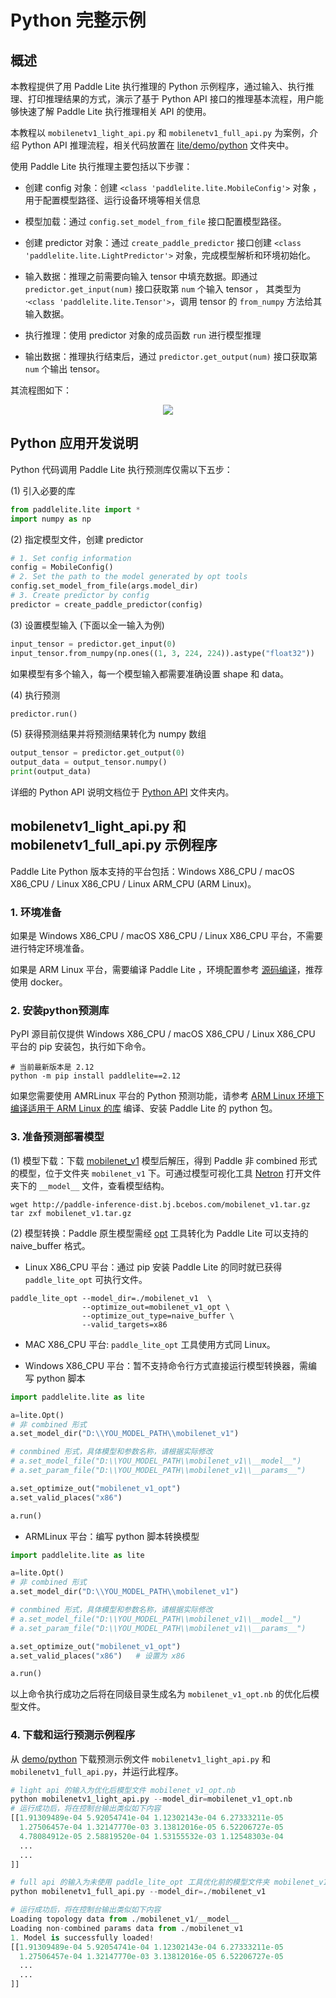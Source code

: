 # Python 完整示例

## 概述

本教程提供了用 Paddle Lite 执行推理的 Python 示例程序，通过输入、执行推理、打印推理结果的方式，演示了基于 Python API 接口的推理基本流程，用户能够快速了解 Paddle Lite 执行推理相关 API 的使用。

本教程以 `mobilenetv1_light_api.py` 和 `mobilenetv1_full_api.py` 为案例，介绍 Python API 推理流程，相关代码放置在 [lite/demo/python](https://github.com/PaddlePaddle/Paddle-Lite/tree/develop/lite/demo/python) 文件夹中。

使用 Paddle Lite 执行推理主要包括以下步骤：

- 创建 config 对象：创建 `<class 'paddlelite.lite.MobileConfig'>` 对象 ，用于配置模型路径、运行设备环境等相关信息

- 模型加载：通过 `config.set_model_from_file` 接口配置模型路径。

- 创建 predictor 对象：通过 `create_paddle_predictor` 接口创建 `<class 'paddlelite.lite.LightPredictor'>` 对象，完成模型解析和环境初始化。

- 输入数据：推理之前需要向输入 tensor 中填充数据。即通过 `predictor.get_input(num)` 接口获取第 `num` 个输入 tensor ， 其类型为·`<class 'paddlelite.lite.Tensor'>`，调用 tensor 的 `from_numpy` 方法给其输入数据。

- 执行推理：使用 predictor 对象的成员函数 `run` 进行模型推理

- 输出数据：推理执行结束后，通过 `predictor.get_output(num)` 接口获取第 `num` 个输出 tensor。

其流程图如下：

<p align=center> <img src = "https://raw.githubusercontent.com/PaddlePaddle/Paddle-Lite/develop/docs/images/predict_workflow.png"/></p>

## Python 应用开发说明

Python 代码调用 Paddle Lite 执行预测库仅需以下五步：

(1) 引入必要的库

```py
from paddlelite.lite import *
import numpy as np
```

(2) 指定模型文件，创建 predictor

```py
# 1. Set config information
config = MobileConfig()
# 2. Set the path to the model generated by opt tools
config.set_model_from_file(args.model_dir)
# 3. Create predictor by config
predictor = create_paddle_predictor(config)
```

(3) 设置模型输入 (下面以全一输入为例)

```py
input_tensor = predictor.get_input(0)
input_tensor.from_numpy(np.ones((1, 3, 224, 224)).astype("float32"))
```

如果模型有多个输入，每一个模型输入都需要准确设置 shape 和 data。

(4) 执行预测

```py
predictor.run()
```

(5) 获得预测结果并将预测结果转化为 numpy 数组

```py
output_tensor = predictor.get_output(0)
output_data = output_tensor.numpy()
print(output_data)
```

详细的 Python API 说明文档位于 [Python API](../api_reference/python_api_doc) 文件夹内。


## mobilenetv1_light_api.py 和 mobilenetv1_full_api.py 示例程序

Paddle Lite Python 版本支持的平台包括：Windows X86_CPU / macOS X86_CPU / Linux X86_CPU / Linux ARM_CPU (ARM Linux)。


### 1. 环境准备

如果是 Windows X86_CPU / macOS X86_CPU / Linux X86_CPU 平台，不需要进行特定环境准备。

如果是 ARM Linux 平台，需要编译 Paddle Lite ，环境配置参考 [源码编译](../source_compile/compile_env)，推荐使用 docker。

### 2. 安装python预测库

PyPI 源目前仅提供 Windows X86_CPU / macOS X86_CPU / Linux X86_CPU 平台的 pip 安装包，执行如下命令。

```shell
# 当前最新版本是 2.12
python -m pip install paddlelite==2.12
```

如果您需要使用 AMRLinux 平台的 Python 预测功能，请参考 [ARM Linux 环境下编译适用于 ARM Linux 的库](../source_compile/arm_linux_compile_arm_linux) 编译、安装 Paddle Lite 的 python 包。

### 3. 准备预测部署模型

(1) 模型下载：下载 [mobilenet_v1](https://paddle-inference-dist.bj.bcebos.com/mobilenet_v1.tar.gz) 模型后解压，得到 Paddle 非 combined 形式的模型，位于文件夹 `mobilenet_v1` 下。可通过模型可视化工具 [Netron](https://lutzroeder.github.io/netron/) 打开文件夹下的 `__model__` 文件，查看模型结构。

```shell
wget http://paddle-inference-dist.bj.bcebos.com/mobilenet_v1.tar.gz
tar zxf mobilenet_v1.tar.gz
```

(2) 模型转换：Paddle 原生模型需经 [opt](./model_optimize_tool) 工具转化为 Paddle Lite 可以支持的 naive_buffer 格式。

- Linux X86_CPU 平台：通过 pip 安装 Paddle Lite 的同时就已获得 `paddle_lite_opt` 可执行文件。

```shell
paddle_lite_opt --model_dir=./mobilenet_v1  \
                --optimize_out=mobilenet_v1_opt \
                --optimize_out_type=naive_buffer \
                --valid_targets=x86
```
- MAC X86_CPU 平台: `paddle_lite_opt` 工具使用方式同 Linux。

- Windows X86_CPU 平台：暂不支持命令行方式直接运行模型转换器，需编写 python 脚本

```python
import paddlelite.lite as lite

a=lite.Opt()
# 非 combined 形式
a.set_model_dir("D:\\YOU_MODEL_PATH\\mobilenet_v1")

# conmbined 形式，具体模型和参数名称，请根据实际修改
# a.set_model_file("D:\\YOU_MODEL_PATH\\mobilenet_v1\\__model__")
# a.set_param_file("D:\\YOU_MODEL_PATH\\mobilenet_v1\\__params__")

a.set_optimize_out("mobilenet_v1_opt")
a.set_valid_places("x86")

a.run()
```

- ARMLinux 平台：编写 python 脚本转换模型

```python
import paddlelite.lite as lite

a=lite.Opt()
# 非 combined 形式
a.set_model_dir("D:\\YOU_MODEL_PATH\\mobilenet_v1")

# conmbined 形式，具体模型和参数名称，请根据实际修改
# a.set_model_file("D:\\YOU_MODEL_PATH\\mobilenet_v1\\__model__")
# a.set_param_file("D:\\YOU_MODEL_PATH\\mobilenet_v1\\__params__")

a.set_optimize_out("mobilenet_v1_opt")
a.set_valid_places("x86")   # 设置为 x86

a.run()
```

以上命令执行成功之后将在同级目录生成名为 `mobilenet_v1_opt.nb` 的优化后模型文件。

### 4. 下载和运行预测示例程序

从 [demo/python](https://github.com/PaddlePaddle/Paddle-Lite/tree/develop/lite/demo/python) 下载预测示例文件 `mobilenetv1_light_api.py` 和 `mobilenetv1_full_api.py`，并运行此程序。

```py
# light api 的输入为优化后模型文件 mobilenet_v1_opt.nb
python mobilenetv1_light_api.py --model_dir=mobilenet_v1_opt.nb
# 运行成功后，将在控制台输出类似如下内容
[[1.91309489e-04 5.92054741e-04 1.12302143e-04 6.27333211e-05
  1.27506457e-04 1.32147770e-03 3.13812016e-05 6.52206727e-05
  4.78084912e-05 2.58819520e-04 1.53155532e-03 1.12548303e-04
  ...
  ...
]]
```

```py
# full api 的输入为未使用 paddle_lite_opt 工具优化前的模型文件夹 mobilenet_v1
python mobilenetv1_full_api.py --model_dir=./mobilenet_v1

# 运行成功后，将在控制台输出类似如下内容
Loading topology data from ./mobilenet_v1/__model__
Loading non-combined params data from ./mobilenet_v1
1. Model is successfully loaded!
[[1.91309489e-04 5.92054741e-04 1.12302143e-04 6.27333211e-05
  1.27506457e-04 1.32147770e-03 3.13812016e-05 6.52206727e-05
  ...
  ...
]]
```
